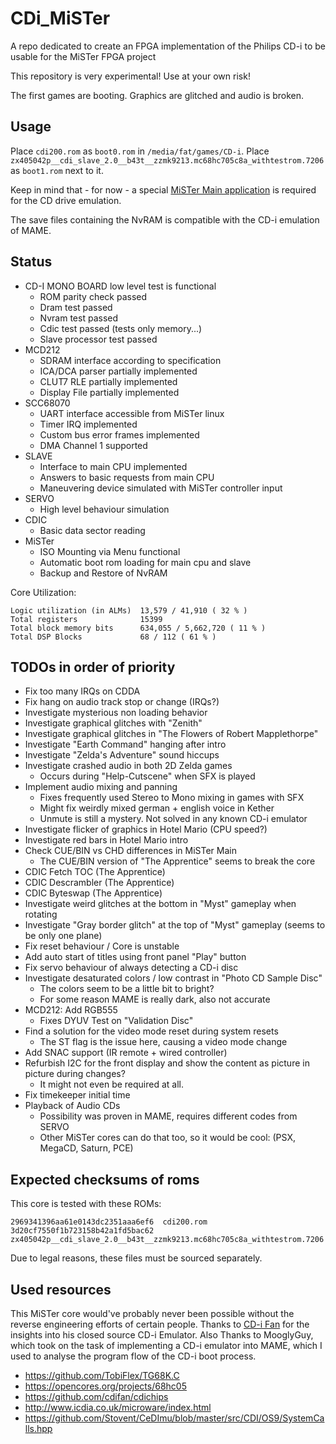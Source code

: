 # CDi_MiSTer

A repo dedicated to create an FPGA implementation of the Philips CD-i to be usable for the MiSTer FPGA project

This repository is very experimental! Use at your own risk!

The first games are booting. Graphics are glitched and audio is broken.

## Usage

Place `cdi200.rom` as `boot0.rom` in `/media/fat/games/CD-i`.
Place `zx405042p__cdi_slave_2.0__b43t__zzmk9213.mc68hc705c8a_withtestrom.7206` as `boot1.rom` next to it.

Keep in mind that - for now - a special [MiSTer Main application](https://github.com/Slamy/Main_MiSTer) is required for the CD drive emulation.

The save files containing the NvRAM is compatible with the CD-i emulation of MAME.

## Status

* CD-I MONO BOARD low level test is functional
    * ROM parity check passed
    * Dram test passed
    * Nvram test passed
    * Cdic test passed (tests only memory...)
    * Slave processor test passed
* MCD212
    * SDRAM interface according to specification
    * ICA/DCA parser partially implemented
    * CLUT7 RLE partially implemented
    * Display File partially implemented
* SCC68070
    * UART interface accessible from MiSTer linux
    * Timer IRQ implemented
    * Custom bus error frames implemented
    * DMA Channel 1 supported
* SLAVE
    * Interface to main CPU implemented
    * Answers to basic requests from main CPU
    * Maneuvering device simulated with MiSTer controller input
* SERVO
    * High level behaviour simulation
* CDIC
    * Basic data sector reading
* MiSTer
    * ISO Mounting via Menu functional
    * Automatic boot rom loading for main cpu and slave
    * Backup and Restore of NvRAM

Core Utilization:

    Logic utilization (in ALMs)  13,579 / 41,910 ( 32 % )
    Total registers              15399
    Total block memory bits      634,055 / 5,662,720 ( 11 % )
    Total DSP Blocks             68 / 112 ( 61 % )

## TODOs in order of priority

* Fix too many IRQs on CDDA
* Fix hang on audio track stop or change (IRQs?)
* Investigate mysterious non loading behavior
* Investigate graphical glitches with "Zenith"
* Investigate graphical glitches in "The Flowers of Robert Mapplethorpe"
* Investigate "Earth Command" hanging after intro
* Investigate "Zelda's Adventure" sound hiccups
* Investigate crashed audio in both 2D Zelda games
    * Occurs during "Help-Cutscene" when SFX is played
* Implement audio mixing and panning
    * Fixes frequently used Stereo to Mono mixing in games with SFX
    * Might fix weirdly mixed german + english voice in Kether
    * Unmute is still a mystery. Not solved in any known CD-i emulator
* Investigate flicker of graphics in Hotel Mario (CPU speed?)
* Investigate red bars in Hotel Mario intro
* Check CUE/BIN vs CHD differences in MiSTer Main
    * The CUE/BIN version of "The Apprentice" seems to break the core
* CDIC Fetch TOC (The Apprentice)
* CDIC Descrambler (The Apprentice)
* CDIC Byteswap (The Apprentice)
* Investigate weird glitches at the bottom in "Myst" gameplay when rotating
* Investigate "Gray border glitch" at the top of "Myst" gameplay (seems to be only one plane)
* Fix reset behaviour / Core is unstable
* Add auto start of titles using front panel "Play" button
* Fix servo behaviour of always detecting a CD-i disc
* Investigate desaturated colors / low contrast in "Photo CD Sample Disc"
    * The colors seem to be a little bit to bright?
    * For some reason MAME is really dark, also not accurate
* MCD212: Add RGB555
    * Fixes DYUV Test on "Validation Disc"
* Find a solution for the video mode reset during system resets
    * The ST flag is the issue here, causing a video mode change
* Add SNAC support (IR remote + wired controller)
* Refurbish I2C for the front display and show the content as picture in picture during changes?
    * It might not even be required at all.
* Fix timekeeper initial time
* Playback of Audio CDs
    * Possibility was proven in MAME, requires different codes from SERVO
    * Other MiSTer cores can do that too, so it would be cool: (PSX, MegaCD, Saturn, PCE)

## Expected checksums of roms

This core is tested with these ROMs:

    2969341396aa61e0143dc2351aaa6ef6  cdi200.rom
    3d20cf7550f1b723158b42a1fd5bac62  zx405042p__cdi_slave_2.0__b43t__zzmk9213.mc68hc705c8a_withtestrom.7206

Due to legal reasons, these files must be sourced separately.

## Used resources

This MiSTer core would've probably never been possible without the reverse engineering efforts of certain people.
Thanks to [CD-i Fan](https://www.cdiemu.org/) for the insights into his closed source CD-i Emulator.
Also Thanks to MooglyGuy, which took on the task of implementing a CD-i emulator into MAME, which I used to analyse
the program flow of the CD-i boot process.

* https://github.com/TobiFlex/TG68K.C
* https://opencores.org/projects/68hc05
* https://github.com/cdifan/cdichips
* http://www.icdia.co.uk/microware/index.html
* https://github.com/Stovent/CeDImu/blob/master/src/CDI/OS9/SystemCalls.hpp

